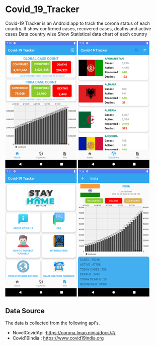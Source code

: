 # Covid_19_Tracker
Covid-19 Tracker is an Android app to track the corona status of each country.
It show confirmed cases, recovered cases, deaths and active cases Data country wise 
Show Statistical data chart of each country 




<div align="start">
        <img padding="10px" width="45%" src="screenshots/Screenshot_1589377249.png" alt="About screen" title="About screen" </img>
        <img width="45%" src="screenshots/Screenshot_1589377255.png" alt="List screen" title="List screen"></img>
        <img width="45%" src="screenshots/Screenshot_1589377262.png" alt="List screen" title="List screen"></img>
        <img width="45%" src="screenshots/Screenshot_1589377599.png" alt="List screen" title="List screen"></img>
</div>
</div>

## **Data Source**
The data is collected from the following api's.

* NovelCovidApi :https://corona.lmao.ninja/docs/#/
* Covid19India : https://www.covid19india.org
